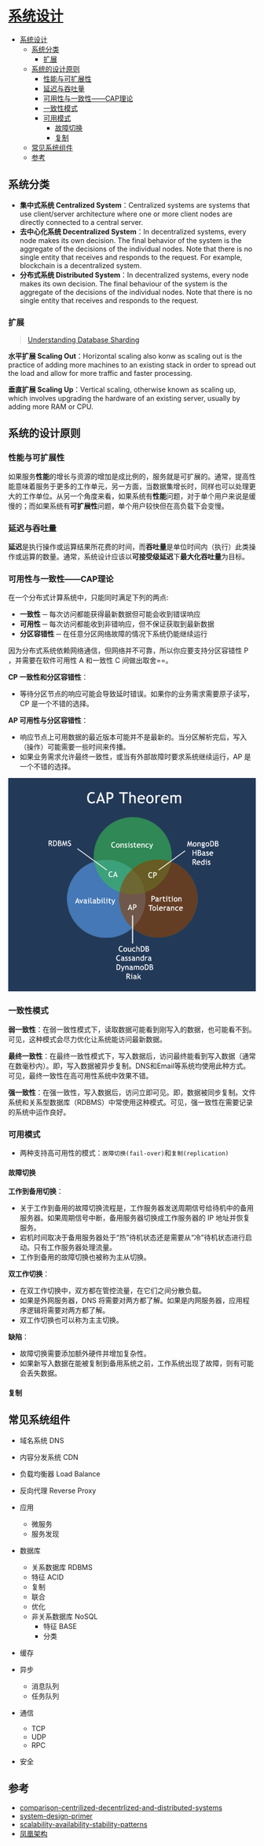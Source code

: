 # [系统设计](https://github.com/donnemartin/system-design-primer)

- [系统设计](#系统设计)
  - [系统分类](#系统分类)
    - [扩展](#扩展)
  - [系统的设计原则](#系统的设计原则)
    - [性能与可扩展性](#性能与可扩展性)
    - [延迟与吞吐量](#延迟与吞吐量)
    - [可用性与一致性——CAP理论](#可用性与一致性cap理论)
    - [一致性模式](#一致性模式)
    - [可用模式](#可用模式)
      - [故障切换](#故障切换)
      - [复制](#复制)
  - [常见系统组件](#常见系统组件)
  - [参考](#参考)

## 系统分类

- **集中式系统 Centralized System**：Centralized systems are systems that use client/server architecture where one or more client nodes are directly connected to a central server.
- **去中心化系统 Decentralized System**：In decentralized systems, every node makes its own decision. The final behavior of the system is the aggregate of the decisions of the individual nodes. Note that there is no single entity that receives and responds to the request. For example, blockchain is a decentralized system.
- **分布式系统 Distributed System**：In decentralized systems, every node makes its own decision. The final behaviour of the system is the aggregate of the decisions of the individual nodes. Note that there is no single entity that receives and responds to the request.

### 扩展

> [Understanding Database Sharding](https://www.digitalocean.com/community/tutorials/understanding-database-sharding#benefits-of-sharding)

**水平扩展 Scaling Out**：Horizontal scaling also konw as scaling out is the practice of adding more machines to an existing stack in order to spread out the load and allow for more traffic and faster processing.

**垂直扩展 Scaling Up**：Vertical scaling, otherwise known as scaling up, which involves upgrading the hardware of an existing server, usually by adding more RAM or CPU.

## 系统的设计原则

### 性能与可扩展性

如果服务**性能**的增长与资源的增加是成比例的，服务就是可扩展的。通常，提高性能意味着服务于更多的工作单元，另一方面，当数据集增长时，同样也可以处理更大的工作单位。从另一个角度来看，如果系统有**性能**问题，对于单个用户来说是缓慢的；而如果系统有**可扩展性**问题，单个用户较快但在高负载下会变慢。

### 延迟与吞吐量

**延迟**是执行操作或运算结果所花费的时间，而**吞吐量**是单位时间内（执行）此类操作或运算的数量。通常，系统设计应该以**可接受级延迟**下**最大化吞吐量**为目标。

### 可用性与一致性——CAP理论

在一个分布式计算系统中，只能同时满足下列的两点:

- **一致性** ─ 每次访问都能获得最新数据但可能会收到错误响应
- **可用性** ─ 每次访问都能收到非错响应，但不保证获取到最新数据
- **分区容错性** ─ 在任意分区网络故障的情况下系统仍能继续运行

因为分布式系统依赖网络通信，但网络并不可靠，所以你应要支持分区容错性 P ，并需要在软件可用性 A 和一致性 C 间做出取舍==。

**CP 一致性和分区容错性**：

- 等待分区节点的响应可能会导致延时错误。如果你的业务需求需要原子读写，CP 是一个不错的选择。

**AP 可用性与分区容错性**：

- 响应节点上可用数据的最近版本可能并不是最新的。当分区解析完后，写入（操作）可能需要一些时间来传播。
- 如果业务需求允许最终一致性，或当有外部故障时要求系统继续运行，AP 是一个不错的选择。

![CAP理论](../img/cap_theoram.png)

### 一致性模式

**弱一致性**：在弱一致性模式下，读取数据可能看到刚写入的数据，也可能看不到。可见，这种模式会尽力优化让系统能访问最新数据。

**最终一致性**：在最终一致性模式下，写入数据后，访问最终能看到写入数据（通常在数毫秒内）。即，写入数据被异步复制。DNS和Email等系统均使用此种方式。可见，最终一致性在高可用性系统中效果不错。

**强一致性**：在强一致性，写入数据后，访问立即可见。即，数据被同步复制。文件系统和关系型数据库（RDBMS）中常使用这种模式。可见，强一致性在需要记录的系统中运作良好。

### 可用模式

- 两种支持高可用性的模式：`故障切换(fail-over)`和`复制(replication)`

#### 故障切换

**工作到备用切换**：

- 关于工作到备用的故障切换流程是，工作服务器发送周期信号给待机中的备用服务器。如果周期信号中断，备用服务器切换成工作服务器的 IP 地址并恢复服务。
- 宕机时间取决于备用服务器处于“热”待机状态还是需要从“冷”待机状态进行启动。只有工作服务器处理流量。
- 工作到备用的故障切换也被称为主从切换。

**双工作切换**：

- 在双工作切换中，双方都在管控流量，在它们之间分散负载。
- 如果是外网服务器，DNS 将需要对两方都了解。如果是内网服务器，应用程序逻辑将需要对两方都了解。
- 双工作切换也可以称为主主切换。

**缺陷**：

- 故障切换需要添加额外硬件并增加复杂性。
- 如果新写入数据在能被复制到备用系统之前，工作系统出现了故障，则有可能会丢失数据。

#### 复制

## 常见系统组件

- 域名系统 DNS
- 内容分发系统 CDN
- 负载均衡器 Load Balance
- 反向代理  Reverse Proxy
- 应用
  - 微服务
  - 服务发现
- 数据库
  - 关系数据库 RDBMS
  - 特征 ACID
  - 复制
  - 联合
  - 优化
  - 非关系数据库 NoSQL
    - 特征 BASE
    - 分类

- 缓存
- 异步
  - 消息队列
  - 任务队列
- 通信
  - TCP
  - UDP
  - RPC
- 安全

## 参考

- [comparison-centrilized-decentrlized-and-distributed-systems](https://www.geeksforgeeks.org/comparison-centralized-decentralized-and-distributed-systems/)
- [system-design-primer](https://github.com/donnemartin/system-design-primer)
- [scalability-availability-stability-patterns](https://www.slideshare.net/jboner/scalability-availability-stability-patterns/)
- [凤凰架构](http://icyfenix.cn/)
